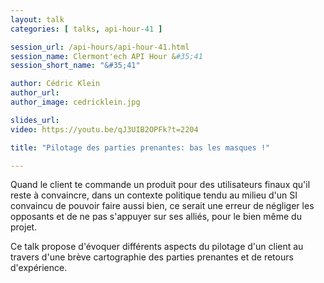 ```yaml
---
layout: talk
categories: [ talks, api-hour-41 ]

session_url: /api-hours/api-hour-41.html
session_name: Clermont'ech API Hour &#35;41
session_short_name: "&#35;41"

author: Cédric Klein
author_url:
author_image: cedricklein.jpg

slides_url:
video: https://youtu.be/qJ3UIB2OPFk?t=2204

title: "Pilotage des parties prenantes: bas les masques !"

---
```


Quand le client te commande un produit pour des utilisateurs finaux qu'il reste
à convaincre, dans un contexte politique tendu au milieu d'un SI convaincu de
pouvoir faire aussi bien, ce serait une erreur de négliger les opposants et de
ne pas s'appuyer sur ses alliés, pour le bien même du projet.

Ce talk propose d'évoquer différents aspects du pilotage d'un client au travers
d'une brève cartographie des parties prenantes et de retours d'expérience.
